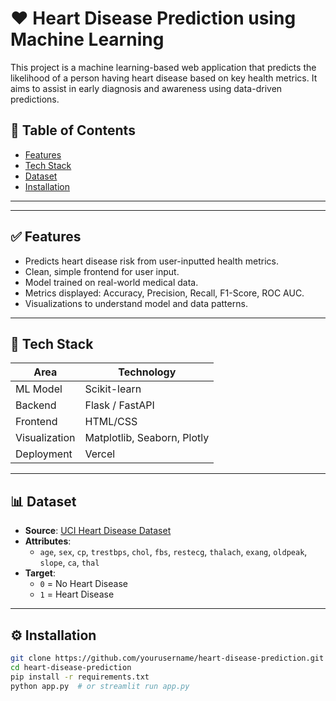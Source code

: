 # ❤️ Heart Disease Prediction using Machine Learning

This project is a machine learning-based web application that predicts the likelihood of a person having heart disease based on key health metrics. It aims to assist in early diagnosis and awareness using data-driven predictions.

## 📌 Table of Contents


- [Features](#features)
- [Tech Stack](#tech-stack)
- [Dataset](#dataset)
- [Installation](#installation)



---



---

## ✅ Features

- Predicts heart disease risk from user-inputted health metrics.
- Clean, simple frontend for user input.
- Model trained on real-world medical data.
- Metrics displayed: Accuracy, Precision, Recall, F1-Score, ROC AUC.
- Visualizations to understand model and data patterns.

---

## 🧠 Tech Stack

| Area           | Technology                          |
|----------------|-------------------------------------|
| ML Model       | Scikit-learn                        |
| Backend        | Flask / FastAPI                     |
| Frontend       | HTML/CSS                            |
| Visualization  | Matplotlib, Seaborn, Plotly         |
| Deployment     | Vercel                              |

---

## 📊 Dataset

- **Source**: [UCI Heart Disease Dataset](https://archive.ics.uci.edu/ml/datasets/Heart+Disease)
- **Attributes**:
  - `age`, `sex`, `cp`, `trestbps`, `chol`, `fbs`, `restecg`, `thalach`, `exang`, `oldpeak`, `slope`, `ca`, `thal`
- **Target**:
  - `0` = No Heart Disease
  - `1` = Heart Disease

---

## ⚙️ Installation

```bash
git clone https://github.com/yourusername/heart-disease-prediction.git
cd heart-disease-prediction
pip install -r requirements.txt
python app.py  # or streamlit run app.py
